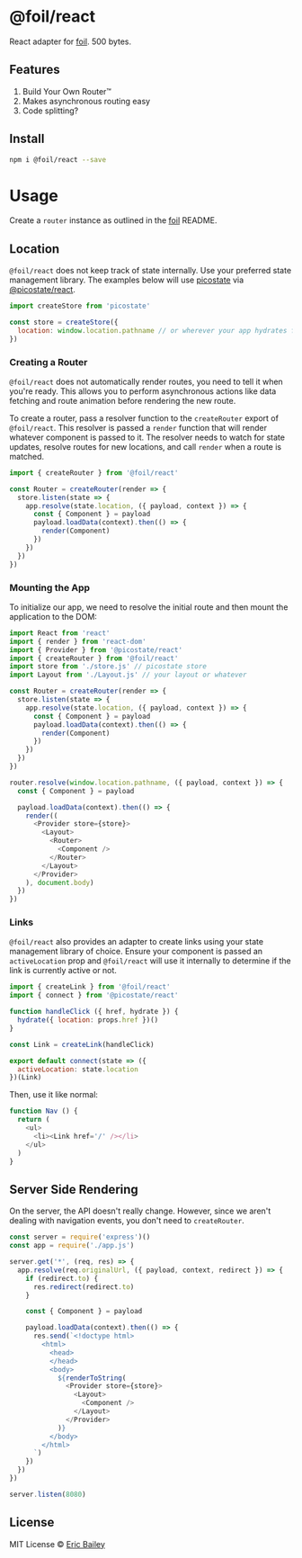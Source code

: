 # @foil/react
React adapter for [foil](https://github.com/estrattonbailey/foil). 500 bytes.

## Features
1. Build Your Own Router™
2. Makes asynchronous routing easy
3. Code splitting?

## Install
```bash
npm i @foil/react --save
```

# Usage
Create a `router` instance as outlined in the
[foil](https://github.com/estrattonbailey/foil) README.

## Location
`@foil/react` does not keep track of state internally. Use your preferred state
management library. The examples below will use
[picostate](https://github.com/estrattonbailey/picostate) via
[@picostate/react](https://github.com/estrattonbailey/picostate-react).
```javascript
import createStore from 'picostate'

const store = createStore({
  location: window.location.pathname // or wherever your app hydrates from
})
```

### Creating a Router
`@foil/react` does not automatically render routes, you need to tell it when
you're ready. This allows you to perform asynchronous actions like data fetching
and route animation before rendering the new route.

To create a router, pass a resolver function to the `createRouter` export of
`@foil/react`. This resolver is passed a `render` function that will render
whatever component is passed to it. The resolver needs to watch for state
updates, resolve routes for new locations, and call `render` when a route is
matched.

```javascript
import { createRouter } from '@foil/react'

const Router = createRouter(render => {
  store.listen(state => {
    app.resolve(state.location, ({ payload, context }) => {
      const { Component } = payload
      payload.loadData(context).then(() => {
        render(Component)
      })
    })
  })
})
```

### Mounting the App
To initialize our app, we need to resolve the initial route and then mount the
application to the DOM:
```javascript
import React from 'react'
import { render } from 'react-dom'
import { Provider } from '@picostate/react'
import { createRouter } from '@foil/react'
import store from './store.js' // picostate store
import Layout from './Layout.js' // your layout or whatever

const Router = createRouter(render => {
  store.listen(state => {
    app.resolve(state.location, ({ payload, context }) => {
      const { Component } = payload
      payload.loadData(context).then(() => {
        render(Component)
      })
    })
  })
})

router.resolve(window.location.pathname, ({ payload, context }) => {
  const { Component } = payload

  payload.loadData(context).then(() => {
    render((
      <Provider store={store}>
        <Layout>
          <Router>
            <Component />
          </Router>
        </Layout>
      </Provider>
    ), document.body)
  })
})
```

### Links
`@foil/react` also provides an adapter to create links using your state
management library of choice. Ensure your component is passed an
`activeLocation` prop and `@foil/react` will use it internally to determine if
the link is currently active or not.
```javascript
import { createLink } from '@foil/react'
import { connect } from '@picostate/react'

function handleClick ({ href, hydrate }) {
  hydrate({ location: props.href })()
}

const Link = createLink(handleClick)

export default connect(state => ({
  activeLocation: state.location
})(Link)
```
Then, use it like normal:
```javascript
function Nav () {
  return (
    <ul>
      <li><Link href='/' /></li>
    </ul>
  )
}
```

## Server Side Rendering
On the server, the API doesn't really change. However, since we aren't dealing
with navigation events, you don't need to `createRouter`.
```javascript
const server = require('express')()
const app = require('./app.js')

server.get('*', (req, res) => {
  app.resolve(req.originalUrl, ({ payload, context, redirect }) => {
    if (redirect.to) {
      res.redirect(redirect.to)
    }

    const { Component } = payload

    payload.loadData(context).then(() => {
      res.send(`<!doctype html>
        <html>
          <head>
          </head>
          <body>
            ${renderToString(
              <Provider store={store}>
                <Layout>
                  <Component />
                </Layout>
              </Provider>
            )}
          </body>
        </html>
      `)
    })
  })
})

server.listen(8080)
```

## License
MIT License © [Eric Bailey](https://estrattonbailey.com)
